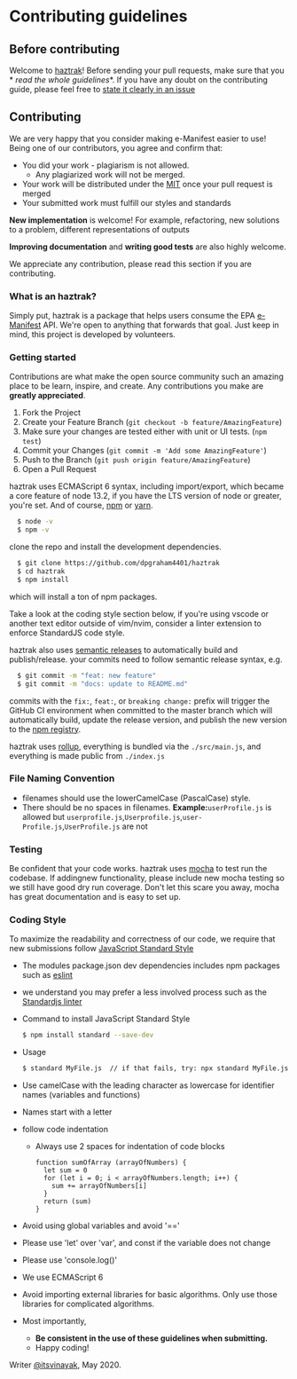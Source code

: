 # Contributing guidelines

## Before contributing

Welcome to [haztrak](https://github.com/dpgraham4401/haztrak)! Before sending your pull requests, make sure that you *
*read the whole guidelines**. If you have any doubt on the contributing guide, please feel free
to [state it clearly in an issue](https://github.com/dpgraham4401/haztrak/issues/new)

## Contributing

We are very happy that you consider making e-Manifest easier to use! Being one of our contributors, you agree and
confirm that:

- You did your work - plagiarism is not allowed.
    - Any plagiarized work will not be merged.
- Your work will be distributed under the [MIT](../LICENSE) once your pull request is merged
- Your submitted work must fulfill our styles and standards

**New implementation** is welcome! For example, refactoring, new solutions to a problem, different representations of
outputs

**Improving documentation** and **writing good tests** are also highly welcome.

We appreciate any contribution, please read this section if you are contributing.

### What is an haztrak?

Simply put, haztrak is a package that helps users consume the EPA
[e-Manifest](https://www.epa.gov/e-manifest) API. We're open to anything that forwards that goal.
Just keep in mind, this project is developed by volunteers.

### Getting started

Contributions are what make the open source community such an amazing place to be learn, inspire, and create. Any
contributions you make are **greatly appreciated**.

1. Fork the Project
2. Create your Feature Branch (`git checkout -b feature/AmazingFeature`)
3. Make sure your changes are tested either with unit or UI tests. (`npm test`)
4. Commit your Changes (`git commit -m 'Add some AmazingFeature'`)
5. Push to the Branch (`git push origin feature/AmazingFeature`)
6. Open a Pull Request

haztrak uses ECMAScript 6 syntax, including import/export, which became a core feature of node 13.2, if you have the LTS
version of node or greater, you're set. And of course, [npm](https://www.npmjs.com/) or [yarn](https://yarnpkg.com/).

```bash
  $ node -v
  $ npm -v
```

clone the repo and install the development dependencies.

```bash
  $ git clone https://github.com/dpgraham4401/haztrak
  $ cd haztrak
  $ npm install
```

which will install a ton of npm packages.

Take a look at the coding style section below, if you're using vscode or another text editor outside of vim/nvim,
consider a linter extension to enforce StandardJS code style.

haztrak also uses [semantic releases](https://semantic-release.gitbook.io/semantic-release/) to automatically build and
publish/release. your commits need to follow semantic release syntax, e.g.

```bash
  $ git commit -m "feat: new feature"
  $ git commit -m "docs: update to README.md"
```

commits with the ```fix:```, ```feat:```, or ```breaking change:``` prefix will trigger the GitHub CI environment when
committed to the master branch which will automatically build, update the release version, and publish the new version
to the [npm registry](https://www.npmjs.com/package/haztrak).

haztrak uses [rollup](https://www.rollupjs.org/guide/en/), everything is
bundled via the `./src/main.js`, and everything is made public from `./index.js`

### File Naming Convention

- filenames should use the lowerCamelCase (PascalCase) style.
- There should be no spaces in filenames.
  **Example:**`userProfile.js` is allowed but `userprofile.js`,`Userprofile.js`,`user-Profile.js`,`UserProfile.js` are
  not

### Testing

Be confident that your code works.
haztrak uses [mocha](https://mochajs.org/) to test run the codebase.
If addingnew functionality, please include new mocha testing so we still have
good dry run coverage. Don't let this scare you away, mocha has great documentation
and is easy to set up.

### Coding Style

To maximize the readability and correctness of our code, we require that
new submissions follow [JavaScript Standard Style](https://standardjs.com/)

- The modules package.json dev dependencies includes npm packages such as
  [eslint](https://www.npmjs.com/package/eslint)

- we understand you may prefer a less involved process such
  as the [Standardjs linter](https://standardjs.com/)
- Command to install JavaScript Standard Style
  ```bash
  $ npm install standard --save-dev
  ```
- Usage
  ```bash
  $ standard MyFile.js  // if that fails, try: npx standard MyFile.js
  ```

- Use camelCase with the leading character as lowercase for identifier names (variables and functions)
- Names start with a letter
- follow code indentation
    - Always use 2 spaces for indentation of code blocks
      ```
      function sumOfArray (arrayOfNumbers) {
        let sum = 0
        for (let i = 0; i < arrayOfNumbers.length; i++) {
          sum += arrayOfNumbers[i]
        }
        return (sum)
      }
  
      ```
- Avoid using global variables and avoid '=='
- Please use 'let' over 'var', and const if the variable does not change
- Please use 'console.log()'
- We use ECMAScript 6
- Avoid importing external libraries for basic algorithms. Only use those
  libraries for complicated algorithms.
- Most importantly,
    - **Be consistent in the use of these guidelines when submitting.**
    - Happy coding!

Writer [@itsvinayak](https://github.com/itsvinayak), May 2020.

